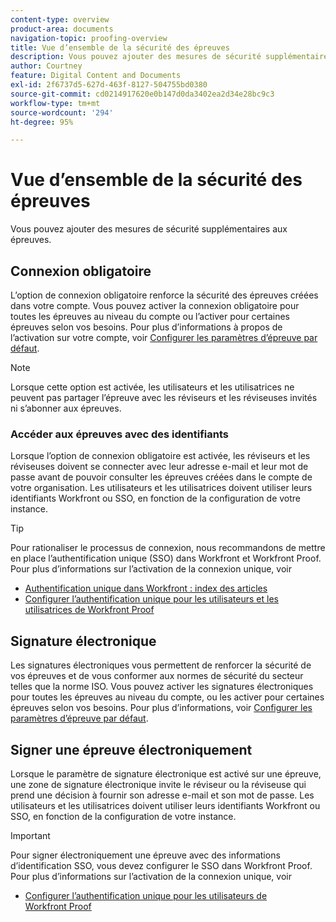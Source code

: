```yaml
---
content-type: overview
product-area: documents
navigation-topic: proofing-overview
title: Vue d’ensemble de la sécurité des épreuves
description: Vous pouvez ajouter des mesures de sécurité supplémentaires aux épreuves.
author: Courtney
feature: Digital Content and Documents
exl-id: 2f6737d5-627d-463f-8127-504755bd0380
source-git-commit: cd0214917620e0b147d0da3402ea2d34e28bc9c3
workflow-type: tm+mt
source-wordcount: '294'
ht-degree: 95%

---
```


# Vue d’ensemble de la sécurité des épreuves

Vous pouvez ajouter des mesures de sécurité supplémentaires aux épreuves.

## Connexion obligatoire

L’option de connexion obligatoire renforce la sécurité des épreuves créées dans votre compte. Vous pouvez activer la connexion obligatoire pour toutes les épreuves au niveau du compte ou l’activer pour certaines épreuves selon vos besoins. Pour plus d’informations à propos de l’activation sur votre compte, voir [Configurer les paramètres d’épreuve par défaut](/help/quicksilver/administration-and-setup/manage-workfront/configure-proofing/configure-default-proof-settings.md).

>[!NOTE]
>
>Lorsque cette option est activée, les utilisateurs et les utilisatrices ne peuvent pas partager l’épreuve avec les réviseurs et les réviseuses invités ni s’abonner aux épreuves.

### Accéder aux épreuves avec des identifiants

Lorsque l’option de connexion obligatoire est activée, les réviseurs et les réviseuses doivent se connecter avec leur adresse e-mail et leur mot de passe avant de pouvoir consulter les épreuves créées dans le compte de votre organisation. Les utilisateurs et les utilisatrices doivent utiliser leurs identifiants Workfront ou SSO, en fonction de la configuration de votre instance.

>[!TIP]
>
>Pour rationaliser le processus de connexion, nous recommandons de mettre en place l’authentification unique (SSO) dans Workfront et Workfront Proof. Pour plus d’informations sur l’activation de la connexion unique, voir
>
>* [Authentification unique dans Workfront : index des articles](../../../administration-and-setup/add-users/single-sign-on/single-sign-on.md)
>* [Configurer l’authentification unique pour les utilisateurs et les utilisatrices de Workfront Proof](../../../workfront-proof/wp-acct-admin/account-settings/configure-sso-for-wp-users.md)

## Signature électronique

Les signatures électroniques vous permettent de renforcer la sécurité de vos épreuves et de vous conformer aux normes de sécurité du secteur telles que la norme ISO. Vous pouvez activer les signatures électroniques pour toutes les épreuves au niveau du compte, ou les activer pour certaines épreuves selon vos besoins. Pour plus d’informations, voir [Configurer les paramètres d’épreuve par défaut](/help/quicksilver/administration-and-setup/manage-workfront/configure-proofing/configure-default-proof-settings.md).

## Signer une épreuve électroniquement

Lorsque le paramètre de signature électronique est activé sur une épreuve, une zone de signature électronique invite le réviseur ou la réviseuse qui prend une décision à fournir son adresse e-mail et son mot de passe. Les utilisateurs et les utilisatrices doivent utiliser leurs identifiants Workfront ou SSO, en fonction de la configuration de votre instance.

>[!IMPORTANT]
>
>Pour signer électroniquement une épreuve avec des informations d’identification SSO, vous devez configurer le SSO dans Workfront Proof. Pour plus d’informations sur l’activation de la connexion unique, voir
>
>* [Configurer l’authentification unique pour les utilisateurs de Workfront Proof](../../../workfront-proof/wp-acct-admin/account-settings/configure-sso-for-wp-users.md)

